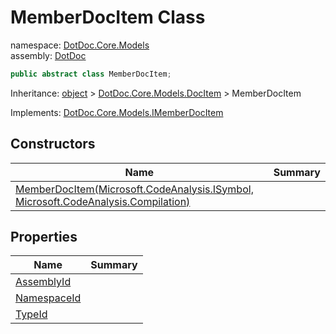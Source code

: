 ﻿# MemberDocItem Class

namespace: [DotDoc\.Core\.Models](../DotDoc.Core.Models.md)<br />
assembly: [DotDoc](../../DotDoc.md)



```csharp
public abstract class MemberDocItem;
```

Inheritance: [object](https://docs.microsoft.com/ja-jp/dotnet/api/System.Object) > [DotDoc\.Core\.Models\.DocItem](../../DotDoc/DotDoc.Core.Models/DocItem.md) > MemberDocItem

Implements: [DotDoc\.Core\.Models\.IMemberDocItem](../../DotDoc/DotDoc.Core.Models/IMemberDocItem.md)

## Constructors

| Name | Summary |
|------|---------|
| [MemberDocItem\(Microsoft\.CodeAnalysis\.ISymbol, Microsoft\.CodeAnalysis\.Compilation\)](./MemberDocItem/$ctor.md) |  |

## Properties

| Name | Summary |
|------|---------|
| [AssemblyId](./MemberDocItem/AssemblyId.md) |  |
| [NamespaceId](./MemberDocItem/NamespaceId.md) |  |
| [TypeId](./MemberDocItem/TypeId.md) |  |

